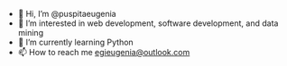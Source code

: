- 👋 Hi, I’m @puspitaeugenia
- 👀 I’m interested in web development, software development, and data mining
- 🌱 I’m currently learning Python
- 📫 How to reach me egieugenia@outlook.com

<!---
puspitaeugenia/puspitaeugenia is a ✨ special ✨ repository because its `README.md` (this file) appears on your GitHub profile.
You can click the Preview link to take a look at your changes.
--->
